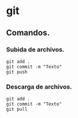 # git

## Comandos. 

### Subida de archivos. 

```
git add .
git commit -m "Texto"
git push

```

### Descarga de archivos.

```
git add .
git commit -m "Texto"
git pull

```